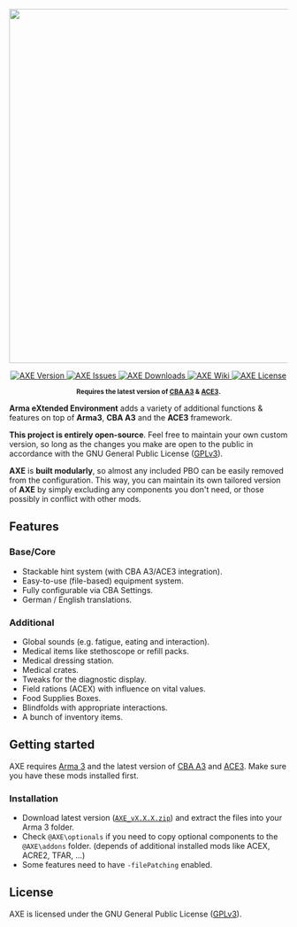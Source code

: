 

<p align="center">
	<a href="https://github.com/axemod/axe">
		<img src="http://axemod.userscreen.net/images/github/github_wiki_1.png" width=640>
	</a>
</p>

<p align="center">
    <a href="https://github.com/axemod/axe/releases/latest">
        <img src="https://img.shields.io/badge/Version-1.2.1-blue.svg?style=flat-square" alt="AXE Version">
    </a>
    <a href="https://github.com/axemod/axe/issues">
        <img src="https://img.shields.io/github/issues-raw/axemod/axe.svg?style=flat-square&label=Issues" alt="AXE Issues">
    </a>
    <a href="https://github.com/axemod/axe/releases">
        <img src="https://img.shields.io/github/downloads/axemod/axe/total.svg?style=flat-square&label=Downloads" alt="AXE Downloads">
    </a>
    <a href="https://github.com/axemod/axe/wiki">
        <img src="https://img.shields.io/badge/AXE-Wiki-lightgrey.svg?style=flat-square" alt="AXE Wiki">
    </a>    <a href="https://github.com/AXEmod/AXE/blob/master/LICENSE">
        <img src="https://img.shields.io/badge/License-GPLv3-red.svg?style=flat-square" alt="AXE License">
    </a>
</p>

<p align="center">
    <sup><strong>Requires the latest version of <a href="https://github.com/CBATeam/CBA_A3/releases/latest">CBA A3</a> &amp; <a href="https://github.com/ACEmod/ACE3/releases/latest">ACE3</a>.<br/></strong></sup>
</p>

**Arma eXtended Environment** adds a variety of additional functions &amp; features on top of **Arma3**, **CBA A3** and the **ACE3** framework.

**This project is entirely open-source**. Feel free to maintain your own custom version, so long as the changes you make are open to the public in accordance with the GNU General Public License ([GPLv3](https://github.com/AXEmod/AXE/blob/master/LICENSE)).

**AXE** is **built modularly**, so almost any included PBO can be easily removed from the configuration. This way, you can maintain its own tailored version of **AXE** by simply excluding any components you don't need, or those possibly in conflict with other mods.

## Features
### Base/Core

- Stackable hint system (with CBA A3/ACE3 integration).
- Easy-to-use (file-based) equipment system.
- Fully configurable via CBA Settings.
- German / English translations.

### Additional

- Global sounds (e.g. fatigue, eating and interaction).
- Medical items like stethoscope or refill packs.
- Medical dressing station.
- Medical crates.
- Tweaks for the diagnostic display.
- Field rations (ACEX) with influence on vital values.
- Food Supplies Boxes.
- Blindfolds with appropriate interactions.
- A bunch of inventory items.

## Getting started

AXE requires [Arma 3](https://arma3.com/) and the latest version of <a href="https://github.com/CBATeam/CBA_A3/releases/latest">CBA A3</a> and <a href="https://github.com/ACEmod/ACE3/releases/latest">ACE3</a>. Make sure you have these mods installed first.

### Installation

- Download latest version ([`AXE_vX.X.X.zip`](https://github.com/axemod/axe/releases/latest)) and extract the files into your Arma 3 folder.
- Check `@AXE\optionals` if you need to copy optional components to the `@AXE\addons` folder.
(depends of additional installed mods like ACEX, ACRE2, TFAR, ...)
- Some features need to have `-filePatching` enabled.

## License

AXE is licensed under the GNU General Public License ([GPLv3](https://github.com/AXEmod/AXE/blob/master/LICENSE)).
